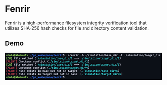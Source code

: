 # Fenrir

Fenrir is a high-performance filesystem integrity verification tool that utilizes SHA-256 hash checks for file and directory content validation.

## Demo

![demoimage](assets/image.png)